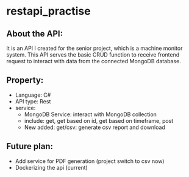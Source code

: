 # restapi_practise
## About the API:
It is an API I created for the senior project, which is a machine monitor system. This API serves the basic CRUD function to receive frontend request to interact with data from the connected MongoDB database.
## Property:
* Language: C#
* API type: Rest
* service: 
  * MongoDB Service: interact with MongoDB collection
   * include: get, get based on id, get based on timeframe, post
   * New added: get/csv: generate csv report and download
  
 ## Future plan:
 * Add service for PDF generation (project switch to csv now)
 * Dockerizing the api (current)
